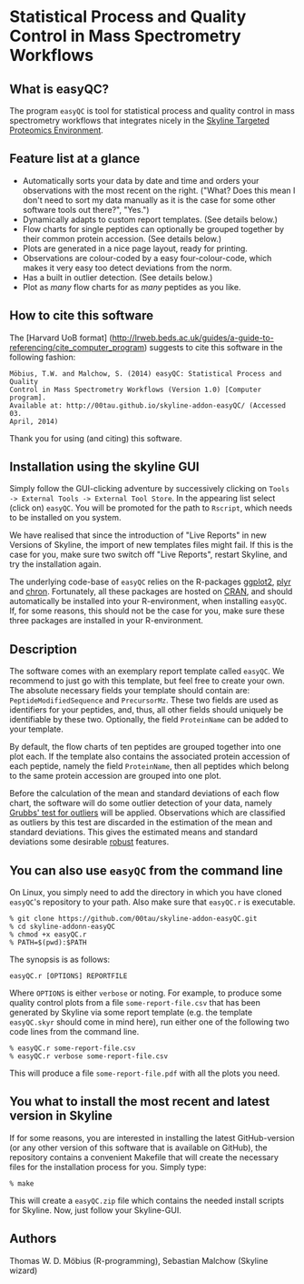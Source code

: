 # Statistical Process and Quality Control in Mass Spectrometry Workflows

## What is easyQC?

The program `easyQC` is tool for statistical process and quality control in
mass spectrometry workflows that integrates nicely in the [Skyline Targeted
Proteomics
Environment](https://skyline.gs.washington.edu/labkey/project/home/software/Skyline/begin.view).

## Feature list at a glance

- Automatically sorts your data by date and time and orders your observations
  with the most recent on the right.  ("What? Does this mean I don't need to
  sort my data manually as it is the case for some other software tools out
  there?", "Yes.")
- Dynamically adapts to custom report templates. (See details below.)
- Flow charts for single peptides can optionally be grouped together by their
  common protein accession.   (See details below.)
- Plots are generated in a nice page layout, ready for printing.
- Observations are colour-coded by a easy four-colour-code, which makes it very
  easy too detect deviations from the norm.
- Has a built in outlier detection.  (See details below.)
- Plot as _many_ flow charts for as _many_ peptides as you like.

## How to cite this software

The [Harvard UoB format]
(http://lrweb.beds.ac.uk/guides/a-guide-to-referencing/cite_computer_program)
suggests to cite this software in the following fashion:

    Möbius, T.W. and Malchow, S. (2014) easyQC: Statistical Process and Quality
    Control in Mass Spectrometry Workflows (Version 1.0) [Computer program].
    Available at: http://00tau.github.io/skyline-addon-easyQC/ (Accessed 03.
    April, 2014)

Thank you for using (and citing) this software.

## Installation using the skyline GUI

Simply follow the GUI-clicking adventure by successively clicking on `Tools ->
External Tools -> External Tool Store`.  In the appearing list select (click
on) `easyQC`.  You will be promoted for the path to `Rscript`, which needs to
be installed on you system.

We have realised that since the introduction of "Live Reports" in new Versions
of Skyline, the import of new templates files might fail.  If this is the case
for you, make sure two switch off "Live Reports", restart Skyline, and try the
installation again.

The underlying code-base of `easyQC` relies on the R-packages
[ggplot2](http://ggplot2.org/), [plyr](http://plyr.had.co.nz/) and
[chron](http://cran.r-project.org/web/packages/chron/index.html).  Fortunately,
all these packages are hosted on [CRAN](http://cran.r-project.org/), and should
automatically be installed into your R-environment, when installing `easyQC`.
If, for some reasons, this should not be the case for you, make sure these
three packages are installed in your R-environment.

## Description

The software comes with an exemplary report template called `easyQC`.  We
recommend to just go with this template, but feel free to create your own.  The
absolute necessary fields your template should contain are:
`PeptideModifiedSequence` and `PrecursorMz`.  These two fields are used as
identifiers for your peptides, and, thus, all other fields should uniquely be
identifiable by these two.  Optionally, the field `ProteinName` can be added to
your template.

By default, the flow charts of ten peptides are grouped together into one plot
each.  If the template also contains the associated protein accession of each
peptide, namely the field `ProteinName`, then all peptides which belong to the
same protein accession are grouped into one plot.

Before the calculation of the mean and standard deviations of each flow chart,
the software will do some outlier detection of your data, namely [Grubbs' test
for outliers](http://en.wikipedia.org/wiki/Grubbs%27_test_for_outliers) will be
applied.  Observations which are classified as outliers by this test are
discarded in the estimation of the mean and standard deviations.   This gives
the estimated means and standard deviations some desirable
[robust](http://en.wikipedia.org/wiki/Robust_statistics) features.

## You can also use `easyQC` from the command line

On Linux, you simply need to add the directory in which you have cloned
`easyQC`'s repository to your path.  Also make sure that `easyQC.r` is
executable.

```
% git clone https://github.com/00tau/skyline-addon-easyQC.git
% cd skyline-addonn-easyQC
% chmod +x easyQC.r
% PATH=$(pwd):$PATH
```

The synopsis is as follows:

```
easyQC.r [OPTIONS] REPORTFILE
```

Where `OPTIONS` is either `verbose` or noting.  For example, to produce some
quality control plots from a file `some-report-file.csv` that has been
generated by Skyline via some report template (e.g. the template `easyQC.skyr`
should come in mind here), run either one of the following two code lines from
the command line.

```
% easyQC.r some-report-file.csv
% easyQC.r verbose some-report-file.csv
```

This will produce a file `some-report-file.pdf` with all the plots you need.

You what to install the most recent and latest version in Skyline
-----------------------------------------------------------------

If for some reasons, you are interested in installing the latest GitHub-version
(or any other version of this software that is available on GitHub), the
repository contains a convenient Makefile that will create the necessary files
for the installation process for you.  Simply type:

```
% make
```

This will create a `easyQC.zip` file which contains the needed install scripts
for Skyline.  Now, just follow your Skyline-GUI.

Authors
-------

Thomas W. D. Möbius (R-programming), Sebastian Malchow (Skyline wizard)
